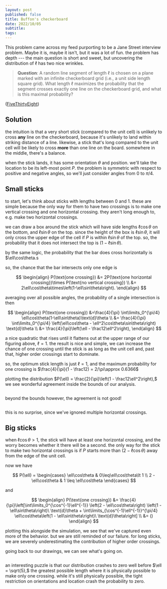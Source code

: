 ```yaml
---
layout: post
published: false
title: Buffon's checkerboard
date: 2022/10/05
subtitle: 
tags:
---
```


This problem came across my feed purporting to be a Jane Street interview problem. Maybe it is, maybe it isn't, but it was a lot of fun. the problem has depth --- the main question is short and sweet, but uncovering the distribution of $\ell$ has two nice wrinkles.
 
>**Question**: A random line segment of length $\ell$ is chosen on a plane marked with an infinite checkerboard grid (i.e., a unit side length square grid). What length $\ell$ maximizes the probability that the segment crosses exactly one line on the checkerboard grid, and what is this maximal probability?

<!--more-->

([FiveThirtyEight](URL))

## Solution

the intuition is that a very short stick (compared to the unit cell) is unlikely to cross **any** line on the checkerboard, because it's unlikely to land within striking distance of a line. likewise, a stick that's long compared to the unit cell will be likely to cross **more** than one line on the board. somewhere in the middle, there's a balance.

when the stick lands, it has some orientation $\theta$ and position. we'll take the location to be its left-most point $P.$ the problem is symmetric with respect to positive and negative angles, so we'll just consider angles from $0$ to $\pi/4.$

## Small sticks

to start, let's think about sticks with lengths between $0$ and $1.$ these are simple because the only way for them to have two crossings is to make one vertical crossing and one horizontal crossing. they aren't long enough to, e.g. make two horizontal crossings.

we can draw a box around the stick which will have side lengths $\ell\cos\theta$ on the bottom, and $\ell\sin\theta$ on the top. since the height of the box is $\ell\sin\theta,$ it will only cross the upper edge of the cell if $P$ is within $\ell\sin\theta$ of the top. so, the probability that it does not intersect the top is $(1 - \ell\sin\theta).$ 

by the same logic, the probability that the bar does cross horizontally is $\ell\cos\theta.s 

so, the chance that the bar intersects only one edge is 

$$
\begin{align}
  P(\text{one crossing}) &= 2P(\text{one horizontal crossing})\times P(\text{no vertical crossing}) \\
  &= 2\ell\cos\theta\times\left(1-\ell\sin\theta\right).
\end{align}
$$

averaging over all possible angles, the probability of a single intersection is then

$$
\begin{align}
  P(\text{one crossing}) &=\frac{4}{\pi} \int\limits_0^{\pi/4} \ell\cos\theta(1-\ell\sin\theta)\text{d}\theta \\
  &= \frac{4}{\pi} \int\limits_0^{\pi/4} \left(\ell\cos\theta - \ell^2\cos\theta\sin\theta\right) \text{d}\theta \\
  &= \frac{4}{\pi}\left(\ell - \frac12\ell^2\right),
\end{align}
$$

a nice quadratic that rises until it flattens out at the upper range of our figuring above, $\ell = 1.$ the result is nice and simple, we can increase the chance of one crossing until the stick is as long as the unit cell and, past that, higher order crossings start to dominate. 

so, the optimum stick length is just $\ell=1,$ and the maximum probability for one crossing is $\frac{4}{\pi}(1 - \frac12) = 2/\pi\approx 0.6366$

plotting the distribution $P(\ell) = \frac{2}{\pi}\left(1 - \frac12\ell^2\right),$ we see wonderful agreement inside the bounds of our analysis.

![]()

beyond the bounds however, the agreement is not good! 

![]()

this is no surprise, since we've ignored multiple horizontal crossings. 

## Big sticks

when $\ell\cos\theta > 1,$ the stick will have at least one horizontal crossing, and the worry becomes whether it there will be a second. the only way for the stick to make two horizontal crossings is if $P$ starts more than $\left(2 - \ell\cos\theta\right)$ away from the edge of the unit cell. 

now we have

$$
  P(\ell) =
\begin{cases}
 \ell\cos\theta & 0\leq\ell\cos\theta\lt 1 \\
 2 - \ell\cos\theta & 1 \leq \ell\cos\theta
\end{cases}     
$$

and

$$
\begin{align}
  P(\text{one crossing}) &= \frac{4}{\pi}\left[\int\limits_0^{\cos^{-1}\ell^{-1}}  \left(2 - \ell\cos\theta\right) \left(1 - \ell\sin\theta\right)\ \text{d}\theta + \int\limits_{\cos^{-1}\ell^{-1}}^{\pi/4}  \ell\cos\theta\left(1 - \ell\sin\theta\right)\ \text{d}\theta\right] \\
  &= ()
\end{align}
$$

plotting this alongside the simulation, we see that we've captured even more of the behavior. but we are still reminded of our failure. for long sticks, we are severely underestimating the contribution of higher order crossings.

going back to our drawings, we can see what's going on.

![]()

an interesting puzzle is that our distribution crashes to zero well before $\ell = \sqrt{5},$ the greatest possible length where it is physically possible to make only one crossing. while it's still physically possible, the tight restriction on orientations and location crash the probability to zero.

<br>
